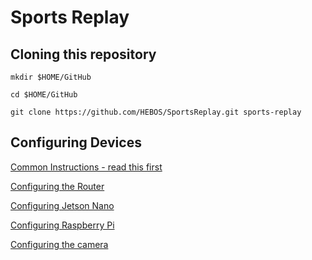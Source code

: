 # Sports Replay

## Cloning this repository
`mkdir $HOME/GitHub`

`cd $HOME/GitHub`

`git clone https://github.com/HEBOS/SportsReplay.git sports-replay`

## Configuring Devices

[Common Instructions - read this first](docs/COMMON.md)

[Configuring the Router](docs/ROUTER.md)

[Configuring Jetson Nano](docs/JETSON.md)

[Configuring Raspberry Pi](docs/RASPBERRY.md)

[Configuring the camera](docs/CAMERA.md)
